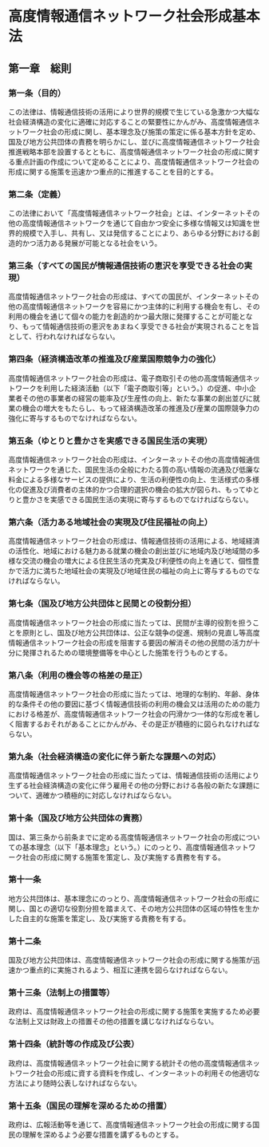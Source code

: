 # 高度情報通信ネットワーク社会形成基本法

## 第一章　総則

### 第一条（目的）

この法律は、情報通信技術の活用により世界的規模で生じている急激かつ大幅な社会経済構造の変化に適確に対応することの緊要性にかんがみ、高度情報通信ネットワーク社会の形成に関し、基本理念及び施策の策定に係る基本方針を定め、国及び地方公共団体の責務を明らかにし、並びに高度情報通信ネットワーク社会推進戦略本部を設置するとともに、高度情報通信ネットワーク社会の形成に関する重点計画の作成について定めることにより、高度情報通信ネットワーク社会の形成に関する施策を迅速かつ重点的に推進することを目的とする。

### 第二条（定義）

この法律において「高度情報通信ネットワーク社会」とは、インターネットその他の高度情報通信ネットワークを通じて自由かつ安全に多様な情報又は知識を世界的規模で入手し、共有し、又は発信することにより、あらゆる分野における創造的かつ活力ある発展が可能となる社会をいう。

### 第三条（すべての国民が情報通信技術の恵沢を享受できる社会の実現）

高度情報通信ネットワーク社会の形成は、すべての国民が、インターネットその他の高度情報通信ネットワークを容易にかつ主体的に利用する機会を有し、その利用の機会を通じて個々の能力を創造的かつ最大限に発揮することが可能となり、もって情報通信技術の恵沢をあまねく享受できる社会が実現されることを旨として、行われなければならない。

### 第四条（経済構造改革の推進及び産業国際競争力の強化）

高度情報通信ネットワーク社会の形成は、電子商取引その他の高度情報通信ネットワークを利用した経済活動（以下「電子商取引等」という。）の促進、中小企業者その他の事業者の経営の能率及び生産性の向上、新たな事業の創出並びに就業の機会の増大をもたらし、もって経済構造改革の推進及び産業の国際競争力の強化に寄与するものでなければならない。

### 第五条（ゆとりと豊かさを実感できる国民生活の実現）

高度情報通信ネットワーク社会の形成は、インターネットその他の高度情報通信ネットワークを通じた、国民生活の全般にわたる質の高い情報の流通及び低廉な料金による多様なサービスの提供により、生活の利便性の向上、生活様式の多様化の促進及び消費者の主体的かつ合理的選択の機会の拡大が図られ、もってゆとりと豊かさを実感できる国民生活の実現に寄与するものでなければならない。

### 第六条（活力ある地域社会の実現及び住民福祉の向上）

高度情報通信ネットワーク社会の形成は、情報通信技術の活用による、地域経済の活性化、地域における魅力ある就業の機会の創出並びに地域内及び地域間の多様な交流の機会の増大による住民生活の充実及び利便性の向上を通じて、個性豊かで活力に満ちた地域社会の実現及び地域住民の福祉の向上に寄与するものでなければならない。

### 第七条（国及び地方公共団体と民間との役割分担）

高度情報通信ネットワーク社会の形成に当たっては、民間が主導的役割を担うことを原則とし、国及び地方公共団体は、公正な競争の促進、規制の見直し等高度情報通信ネットワーク社会の形成を阻害する要因の解消その他の民間の活力が十分に発揮されるための環境整備等を中心とした施策を行うものとする。

### 第八条（利用の機会等の格差の是正）

高度情報通信ネットワーク社会の形成に当たっては、地理的な制約、年齢、身体的な条件その他の要因に基づく情報通信技術の利用の機会又は活用のための能力における格差が、高度情報通信ネットワーク社会の円滑かつ一体的な形成を著しく阻害するおそれがあることにかんがみ、その是正が積極的に図られなければならない。

### 第九条（社会経済構造の変化に伴う新たな課題への対応）

高度情報通信ネットワーク社会の形成に当たっては、情報通信技術の活用により生ずる社会経済構造の変化に伴う雇用その他の分野における各般の新たな課題について、適確かつ積極的に対応しなければならない。

### 第十条（国及び地方公共団体の責務）

国は、第三条から前条までに定める高度情報通信ネットワーク社会の形成についての基本理念（以下「基本理念」という。）にのっとり、高度情報通信ネットワーク社会の形成に関する施策を策定し、及び実施する責務を有する。

### 第十一条

地方公共団体は、基本理念にのっとり、高度情報通信ネットワーク社会の形成に関し、国との適切な役割分担を踏まえて、その地方公共団体の区域の特性を生かした自主的な施策を策定し、及び実施する責務を有する。

### 第十二条

国及び地方公共団体は、高度情報通信ネットワーク社会の形成に関する施策が迅速かつ重点的に実施されるよう、相互に連携を図らなければならない。

### 第十三条（法制上の措置等）

政府は、高度情報通信ネットワーク社会の形成に関する施策を実施するため必要な法制上又は財政上の措置その他の措置を講じなければならない。

### 第十四条（統計等の作成及び公表）

政府は、高度情報通信ネットワーク社会に関する統計その他の高度情報通信ネットワーク社会の形成に資する資料を作成し、インターネットの利用その他適切な方法により随時公表しなければならない。

### 第十五条（国民の理解を深めるための措置）

政府は、広報活動等を通じて、高度情報通信ネットワーク社会の形成に関する国民の理解を深めるよう必要な措置を講ずるものとする。
